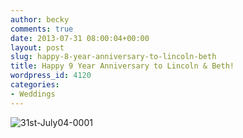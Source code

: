 ```yaml
---
author: becky
comments: true
date: 2013-07-31 08:00:04+00:00
layout: post
slug: happy-8-year-anniversary-to-lincoln-beth
title: Happy 9 Year Anniversary to Lincoln & Beth!
wordpress_id: 4120
categories:
- Weddings
---
```


![31st-July04-0001](http://www.beckyjenson.com/wp-content/uploads/2013/01/31st-July04-0001.jpg)
